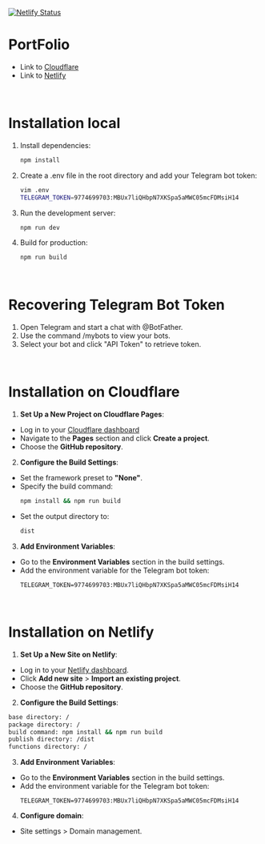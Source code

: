 [![Netlify Status](https://api.netlify.com/api/v1/badges/7c30f234-d988-4714-9134-927bc93274ef/deploy-status)](https://app.netlify.com/sites/doszhan-m/deploys)

# PortFolio
- Link to [Cloudflare](https://doszhan-m.pages.dev)
- Link to [Netlify](https://doszhan-m.netlify.app)

<br>

# Installation local
1. Install dependencies:
   ```bash
   npm install
   ```
2. Create a .env file in the root directory and add your Telegram bot token:
   ```bash
   vim .env
   TELEGRAM_TOKEN=9774699703:MBUx7liQHbpN7XKSpa5aMWC05mcFDMsiH14
   ```
3. Run the development server:
   ```bash
   npm run dev
   ```
4. Build for production:
   ```bash
   npm run build
   ```

<br>

# Recovering Telegram Bot Token
1. Open Telegram and start a chat with @BotFather.
2. Use the command /mybots to view your bots.
3. Select your bot and click "API Token" to retrieve token.

<br>

# Installation on Cloudflare
1. **Set Up a New Project on Cloudflare Pages**:
- Log in to your [Cloudflare dashboard](https://dash.cloudflare.com/)
- Navigate to the **Pages** section and click **Create a project**.
- Choose the **GitHub repository**.

2. **Configure the Build Settings**:
- Set the framework preset to **"None"**.
- Specify the build command:
  ```bash
  npm install && npm run build
  ```
- Set the output directory to:
  ```bash
  dist
     ```

3. **Add Environment Variables**:
- Go to the **Environment Variables** section in the build settings.
- Add the environment variable for the Telegram bot token:
  ```
  TELEGRAM_TOKEN=9774699703:MBUx7liQHbpN7XKSpa5aMWC05mcFDMsiH14
  ```

<br>

# Installation on Netlify
1. **Set Up a New Site on Netlify**:
- Log in to your [Netlify dashboard](https://app.netlify.com/).
- Click **Add new site** > **Import an existing project**.
- Choose the **GitHub repository**.

2. **Configure the Build Settings**:
```bash
base directory: /
package directory: /
build command: npm install && npm run build
publish directory: /dist
functions directory: /
```

3. **Add Environment Variables**:
- Go to the **Environment Variables** section in the build settings.
- Add the environment variable for the Telegram bot token:
  ```
  TELEGRAM_TOKEN=9774699703:MBUx7liQHbpN7XKSpa5aMWC05mcFDMsiH14
4. **Configure domain**:
- Site settings > Domain management.
